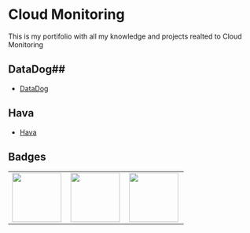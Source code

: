 # Cloud Monitoring #
This is my portifolio with all my knowledge and projects realted to Cloud Monitoring

## DataDog##

* [DataDog](Data_Dog/summary.md)
  
## Hava ##

* [Hava](Hava/summary.md)



## Badges ##
<table width="100%" border="0">

  <tr>    
    <td><img src="" width="100" height="100" align="left" /></td>
    <td><img src="" width="100" height="100" align="left"  /></td>
    <td><img src="" width="100" height="100" align="left"  /></td>
  </tr>

</table>